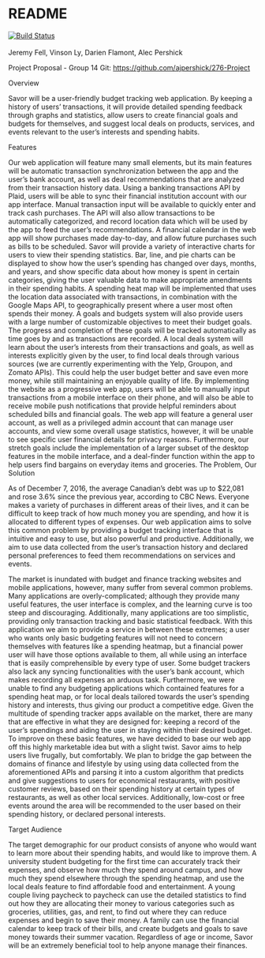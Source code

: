# README
[![Build Status](https://semaphoreci.com/api/v1/ajpershick/276-project/branches/staging/badge.svg)](https://semaphoreci.com/ajpershick/276-project)
<br>
<br>
Jeremy Fell,
Vinson Ly,
Darien Flamont,
Alec Pershick

Project Proposal - Group 14
Git: https://github.com/ajpershick/276-Project


Overview


Savor will be a user-friendly budget tracking web application. By keeping a history of users’ transactions, it will provide detailed spending feedback through graphs and statistics, allow users to create financial goals and budgets for themselves, and suggest local deals on products, services, and events relevant to the user’s interests and spending habits. 


Features


Our web application will feature many small elements, but its main features will be automatic transaction synchronization between the app and the user’s bank account, as well as deal recommendations that are analyzed from their transaction history data. Using a banking transactions API by Plaid, users will be able to sync their financial institution account with our app interface. Manual transaction input will be available to quickly enter and track cash purchases. The API will also allow transactions to be automatically categorized, and record location data which will be used by the app to feed the user’s recommendations. A financial calendar in the web app will show purchases made day-to-day, and allow future purchases such as bills to be scheduled. Savor will provide a variety of interactive charts for users to view their spending statistics. Bar, line, and pie charts can be displayed to show how the user’s spending has changed over days, months, and years, and show specific data about how money is spent in certain categories, giving the user valuable data to make appropriate amendments in their spending habits. A spending heat map will be implemented that uses the location data associated with transactions, in combination with the Google Maps API, to geographically present where a user most often spends their money. A goals and budgets system will also provide users with a large number of customizable objectives to meet their budget goals. The progress and completion of these goals will be tracked automatically as time goes by and as transactions are recorded. A local deals system will learn about the user’s interests from their transactions and goals, as well as interests explicitly given by the user, to find local deals through various sources (we are currently experimenting with the Yelp, Groupon, and Zomato APIs). This could help the user budget better and save even more money, while still maintaining an enjoyable quality of life. By implementing the website as a progressive web app, users will be able to manually input transactions from a mobile interface on their phone, and will also be able to receive mobile push notifications that provide helpful reminders about scheduled bills and financial goals. The web app will feature a general user account, as well as a privileged admin account that can manage user accounts, and view some overall usage statistics, however, it will be unable to see specific user financial details for privacy reasons. Furthermore, our stretch goals include the implementation of a larger subset of the desktop features in the mobile interface, and a deal-finder function within the app to help users find bargains on everyday items and groceries.
The Problem, Our Solution


As of December 7, 2016, the average Canadian’s debt was up to $22,081 and rose 3.6% since the previous year, according to CBC News. Everyone makes a variety of purchases in different areas of their lives, and it can be difficult to keep track of how much money you are spending, and how it is allocated to different types of expenses. Our web application aims to solve this common problem by providing a budget tracking interface that is intuitive and easy to use, but also powerful and productive. Additionally, we aim to use data collected from the user’s transaction history and declared personal preferences to feed them recommendations on services and events. 


The market is inundated with budget and finance tracking websites and mobile applications, however, many suffer from several common problems. Many applications are overly-complicated; although they provide many useful features, the user interface is complex, and the learning curve is too steep and discouraging. Additionally, many applications are too simplistic, providing only transaction tracking and basic statistical feedback. With this application we aim to provide a service in between these extremes; a user who wants only basic budgeting features will not need to concern themselves with features like a spending heatmap, but a financial power user will have those options available to them, all while using an interface that is easily comprehensible by every type of user. Some budget trackers also lack any syncing functionalities with the user’s bank account, which makes recording all expenses an arduous task. Furthermore, we were unable to find any budgeting applications which contained features for a spending heat map, or for local deals tailored towards the user’s spending history and interests, thus giving our product a competitive edge. Given the multitude of spending tracker apps available on the market, there are many that are effective in what they are designed for: keeping a record of the user’s spendings and aiding the user in staying within their desired budget. To improve on these basic features, we have decided to base our web app off this highly marketable idea but with a slight twist. Savor aims to help users live frugally, but comfortably. We plan to bridge the gap between the domains of finance and lifestyle by using using data collected from the aforementioned APIs and parsing it into a custom algorithm that predicts and give suggestions to users for economical restaurants, with positive customer reviews, based on their spending history at certain types of restaurants, as well as other local services. Additionally, low-cost or free events around the area will be recommended to the user based on their spending history, or declared personal interests.


Target Audience
 
The target demographic for our product consists of anyone who would want to learn more about their spending habits, and would like to improve them. A university student budgeting for the first time can accurately track their expenses, and observe how much they spend around campus, and how much they spend elsewhere through the spending heatmap, and use the local deals feature to find affordable food and entertainment. A young couple living paycheck to paycheck can use the detailed statistics to find out how they are allocating their money to various categories such as groceries, utilities, gas, and rent, to find out where they can reduce expenses and begin to save their money.  A family can use the financial calendar to keep track of their bills, and create budgets and goals to save money towards their summer vacation. Regardless of age or income, Savor will be an extremely beneficial tool to help anyone manage their finances.
